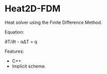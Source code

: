 # Heat2D-FDM


Heat solver using the Finite Difference Method.

Equation:

∂T/∂t - αΔT = q
 

Features:

- C++
- Implicit scheme.